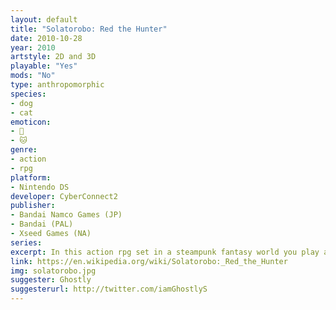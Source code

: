 ```yaml
---
layout: default
title: "Solatorobo: Red the Hunter"
date: 2010-10-28
year: 2010
artstyle: 2D and 3D
playable: "Yes"
mods: "No"
type: anthropomorphic
species: 
- dog
- cat
emoticon: 
- 🐶
- 🐱
genre:
- action 
- rpg
platform:
- Nintendo DS
developer: CyberConnect2
publisher:
- Bandai Namco Games (JP)
- Bandai (PAL)
- Xseed Games (NA)
series: 
excerpt: In this action rpg set in a steampunk fantasy world you play as Red Savarin, an anthropomorphic dog called a "caninu", who pilots a flying mecha. Your partner is the mysterious Elh, an anthropomorphic cat called a "felineko".
link: https://en.wikipedia.org/wiki/Solatorobo:_Red_the_Hunter
img: solatorobo.jpg
suggester: Ghostly
suggesterurl: http://twitter.com/iamGhostlyS
---
```


